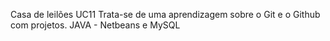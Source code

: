 Casa de leilões UC11
Trata-se de uma aprendizagem sobre o Git e o Github com projetos.
JAVA - Netbeans e MySQL
